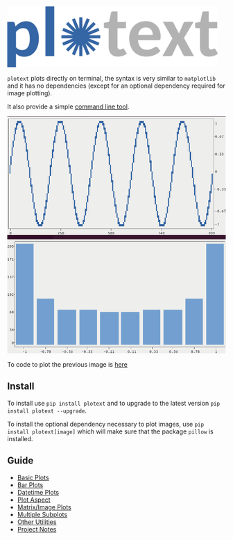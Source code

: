 <p align="left">  <img src="https://raw.githubusercontent.com/piccolomo/plotext/master/images/logo.png" /></p>

`plotext` plots directly on terminal, the syntax is very similar to `matplotlib` and it has no dependencies (except for an optional dependency required for image plotting).

It also provide a simple [command line tool](https://github.com/piccolomo/plotext/blob/master/readme/basic.md).

![example](https://raw.githubusercontent.com/piccolomo/plotext/master/images/subplots.png)

To code to plot the previous image is [here](https://github.com/piccolomo/plotext/blob/master/readme/subplots.md)

## Install

To install use ```pip install plotext``` and to upgrade to the latest version ```pip install plotext --upgrade```.

To install the optional dependency necessary to plot images, use ```pip install plotext[image]``` which will make sure that the package `pillow` is installed.


## Guide

- [Basic Plots](https://github.com/piccolomo/plotext/blob/master/readme/basic.md) 
- [Bar Plots](https://github.com/piccolomo/plotext/blob/master/readme/bar.md)
- [Datetime Plots](https://github.com/piccolomo/plotext/blob/master/readme/datetime.md)
- [Plot Aspect](https://github.com/piccolomo/plotext/blob/master/readme/aspect.md)
- [Matrix/Image Plots](https://github.com/piccolomo/plotext/blob/master/readme/matrix-image-plots.md)
- [Multiple Subplots](https://github.com/piccolomo/plotext/blob/master/readme/subplots.md)
- [Other Utilities](https://github.com/piccolomo/plotext/blob/master/readme/other.md)
- [Project Notes](https://github.com/piccolomo/plotext/blob/master/readme/other.md)




